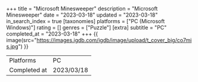 +++
title = "Microsoft Minesweeper"
description = "Microsoft Minesweeper"
date = "2023-03-18"
updated = "2023-03-18"
in_search_index = true
[taxonomies]
platforms = ["PC (Microsoft Windows)"]
rating = []
genres = ["Puzzle"]
[extra]
subtitle = "PC"
completed_at = "2023-03-18"
+++
{{ image(src="https://images.igdb.com/igdb/image/upload/t_cover_big/co7mis.jpg") }}

|              |            |
| ------------ | ---------- |
| Platforms    | PC |
| Completed at | 2023/03/18 |

